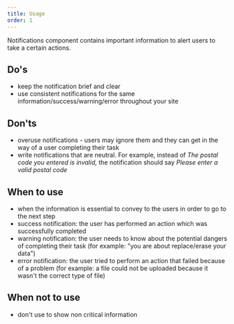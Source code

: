 ```yaml
---
title: Usage
order: 1
---
```

Notifications component contains important information to alert users to take a certain actions.

## Do's

- keep the notification brief and clear
- use consistent notifications for the same information/success/warning/error throughout your site

## Don'ts

- overuse notifications - users may ignore them and they can get in the way of a user completing their task
- write notifications that are neutral. For example, instead of *The postal code you entered is invalid,* the notification should say *Please enter a valid postal code*

## When to use

- when the information is essential to convey to the users in order to go to the next step
- success notification: the user has performed an action which was successfully completed
- warning notification: the user needs to know about the potential dangers of completing their task (for example: "you are about replace/erase your data")
- error notification: the user tried to perform an action that failed because of a problem (for example: a file could not be uploaded because it wasn't the correct type of file)

## When not to use

- don't use to show non critical information
